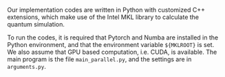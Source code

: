 Our implementation codes are written in Python with customized C++ extensions, which make use of the Intel MKL library to calculate the quantum simulation.

To run the codes, it is required that Pytorch and Numba are installed in the Python environment, and that the environment variable ```${MKLROOT}``` is set.
We also assume that GPU based computation, i.e. CUDA, is available. The main program is the file ```main_parallel.py```, and the settings are in
```arguments.py```.

